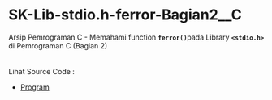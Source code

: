 # SK-Lib-stdio.h-ferror-Bagian2__C
Arsip Pemrograman C - Memahami function <code><b>ferror()</b></code>pada Library <code><b>&lt;stdio.h></b></code> di Pemrograman C (Bagian 2)<br><br>
<img src=""><br><br>
Lihat Source Code : <br>
- <a href="">Program</a>
